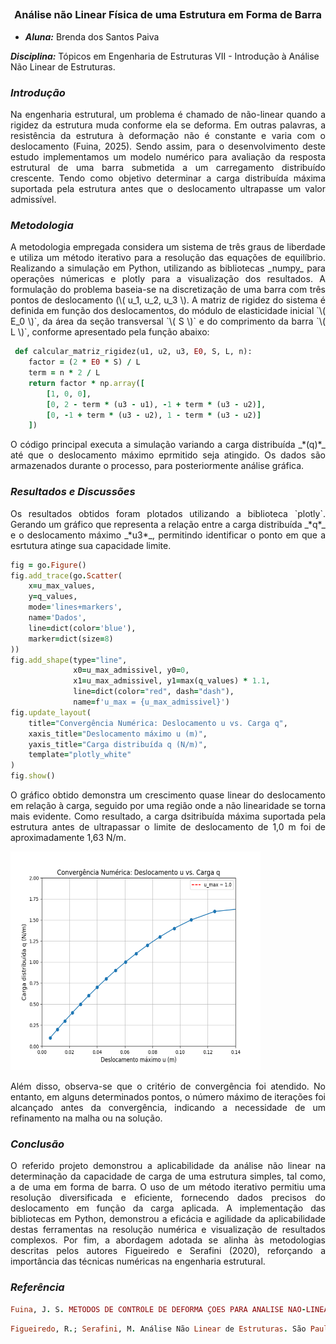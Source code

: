 ## <h3 align="center"> Análise não Linear Física de uma Estrutura em Forma de Barra </h3>

- **_Aluna:_** Brenda dos Santos Paiva

**_Disciplina:_** Tópicos em Engenharia de Estruturas VII - Introdução à Análise Não Linear de Estruturas.

### **_Introdução_**

<p align="justify"> Na engenharia estrutural, um problema é chamado de não-linear quando a rigidez da estrutura muda conforme ela se deforma. Em outras palavras, a resistência da estrutura à deformação não é constante e varia com o deslocamento (Fuina, 2025). Sendo assim, para o desenvolvimento deste estudo implementamos um modelo numérico para avaliação da resposta estrutural de uma barra submetida a um carregamento distribuído crescente. Tendo como objetivo determinar a carga distribuída máxima suportada pela estrutura antes que o deslocamento ultrapasse um valor admissível.</p>

### **_Metodologia_**

 <p align="justify"> A metodologia empregada considera um sistema de três graus de liberdade e utiliza um método iterativo para a resolução das equações de equilíbrio. Realizando a simulação em Python, utilizando as bibliotecas _numpy_ para operações númericas e plotly para a visualização dos resultados. A formulação do problema baseia-se na discretização de uma barra com três pontos de deslocamento (\( u_1, u_2, u_3 \). A matriz de rigidez do sistema é definida em função dos deslocamentos, do módulo de elasticidade inicial `\( E_0 \)`, da área da seção transversal `\( S \)` e do comprimento da barra `\( L \)`, conforme apresentado pela função abaixo:</p>

```ruby
 def calcular_matriz_rigidez(u1, u2, u3, E0, S, L, n):
    factor = (2 * E0 * S) / L
    term = n * 2 / L
    return factor * np.array([
        [1, 0, 0],
        [0, 2 - term * (u3 - u1), -1 + term * (u3 - u2)],
        [0, -1 + term * (u3 - u2), 1 - term * (u3 - u2)]
    ])
```
<p align="justify"> O código principal executa a simulação variando a carga distribuída _*(q)*_ até que o deslocamento máximo eprmitido seja atingido. Os dados são armazenados durante o processo, para posteriormente análise gráfica.</p>

### **_Resultados e Discussões_**

<p align="justify"> Os resultados obtidos foram plotados utilizando a biblioteca `plotly`. Gerando um gráfico que representa a relação entre a carga distribuída _*q*_ e o deslocamento máximo _*u3*_, permitindo identificar o ponto em que a esrtutura atinge sua capacidade limite.</p>

```ruby
fig = go.Figure()
fig.add_trace(go.Scatter(
    x=u_max_values,
    y=q_values,
    mode='lines+markers',
    name='Dados',
    line=dict(color='blue'),
    marker=dict(size=8)
))
fig.add_shape(type="line",
              x0=u_max_admissivel, y0=0,
              x1=u_max_admissivel, y1=max(q_values) * 1.1,
              line=dict(color="red", dash="dash"),
              name=f'u_max = {u_max_admissivel}')
fig.update_layout(
    title="Convergência Numérica: Deslocamento u vs. Carga q",
    xaxis_title="Deslocamento máximo u (m)",
    yaxis_title="Carga distribuída q (N/m)",
    template="plotly_white"
)
fig.show()
```
<p align="justify"> O gráfico obtido demonstra um crescimento quase linear do deslocamento em relação à carga, seguido por uma região onde a não linearidade se torna mais evidente. Como resultado, a carga dsitribuída máxima suportada pela estrutura antes de ultrapassar o limite de deslocamento de 1,0 m foi de aproximadamente 1,63 N/m.</p>

<div align="left"><img src="Tópicos em Engenharia de Estruturas VII/Gráfico Gerado.png" width="400px", height="350px"></div>

<p align="justify"> Além disso, observa-se que o critério de convergência foi atendido. No entanto, em alguns determinados pontos, o número máximo de iterações foi alcançado antes da convergência, indicando a necessidade de um refinamento na malha ou na solução.</p>

### **_Conclusão_**

<p align="justify"> O referido projeto demonstrou a aplicabilidade da análise não linear na determinação da capacidade de carga de uma estrutura simples, tal como, a de uma em forma de barra. O uso de um método iterativo permitiu uma resolução diversificada e eficiente, fornecendo dados precisos do deslocamento em função da carga aplicada. A implementação das bibliotecas em Python, demonstrou a eficácia e agilidade da aplicabilidade destas ferramentas na resolução numérica e visualização de resultados complexos. Por fim, a abordagem adotada se alinha às metodologias descritas pelos autores Figueiredo e Serafini (2020), reforçando a importância das técnicas numéricas na engenharia estrutural.</p>

### **_Referência_**

```ruby
Fuina, J. S. METODOS DE CONTROLE DE DEFORMA ̧COES PARA ANALISE NAO-LINEAR DE ESTRUTURAS. Disponível em: <https://repositorio.ufmg.br/bitstream/1843/LMCA-769HM7/1/153.pdf>. Acesso em: 3 abr. 2025.
```
```ruby
Figueiredo, R.; Serafini, M. Análise Não Linear de Estruturas. São Paulo: Editora Engenharia, 2020.
```